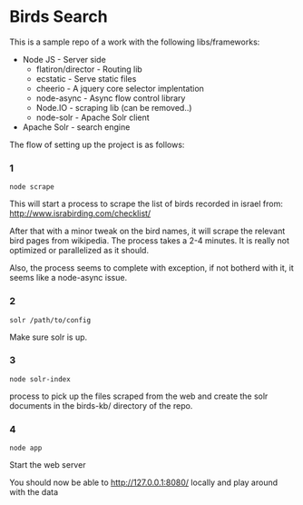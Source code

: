 Birds Search 
====

This is a sample repo of a work with the following libs/frameworks:

* Node JS - Server side
    * flatiron/director - Routing lib
    * ecstatic - Serve static files
    * cheerio - A jquery core selector implentation 
    * node-async - Async flow control library
    * Node.IO  - scraping lib (can be     removed..)
    * node-solr - Apache Solr client
* Apache Solr - search engine


The flow of setting up the project is as follows:

### 1 ###


    node scrape
    
This will start a process to scrape the list of birds recorded in israel from: http://www.israbirding.com/checklist/ 

After that with a minor tweak on the bird names, it will scrape the relevant bird pages from wikipedia. The process takes a 2-4 minutes. It is really not optimized or parallelized as it should.

Also, the process seems to complete with exception, if not botherd with it, it seems like a node-async issue.

### 2 ###

    solr /path/to/config

Make sure solr is up.

### 3 ###

    node solr-index

process to pick up the files scraped from the web and create the solr documents in the birds-kb/ directory of the repo.

### 4 ###

    node app
    
Start the web server

You should now be able to http://127.0.0.1:8080/ locally and play around with the data

     